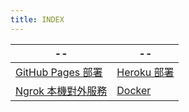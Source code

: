 ```yaml
---
title: INDEX
---
```


| --                                    | --                         |
| ------------------------------------- | -------------------------- |
| [GitHub Pages 部署](./githubPages.md) | [Heroku 部署](./heroku.md) |
| [Ngrok 本機對外服務](./ngrok.md)      | [Docker](./docker.md)      |
